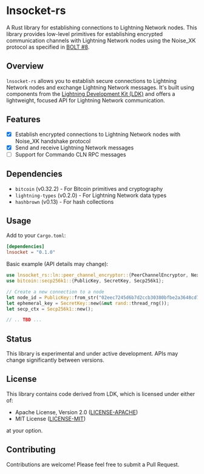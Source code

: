 # lnsocket-rs

A Rust library for establishing connections to Lightning Network nodes. This library provides low-level primitives for establishing encrypted communication channels with Lightning Network nodes using the Noise_XK protocol as specified in [BOLT #8](https://github.com/lightning/bolts/blob/master/08-transport.md).

## Overview

`lnsocket-rs` allows you to establish secure connections to Lightning Network nodes and exchange Lightning Network messages. It's built using components from the [Lightning Development Kit (LDK)](https://lightningdevkit.org/) and offers a lightweight, focused API for Lightning Network communication.

## Features

- [x] Establish encrypted connections to Lightning Network nodes with Noise_XK handshake protocol
- [x] Send and receive Lightning Network messages
- [ ] Support for Commando CLN RPC messages

## Dependencies

- `bitcoin` (v0.32.2) - For Bitcoin primitives and cryptography
- `lightning-types` (v0.2.0) - For Lightning Network data types
- `hashbrown` (v0.13) - For hash collections

## Usage

Add to your `Cargo.toml`:

```toml
[dependencies]
lnsocket = "0.1.0"
```

Basic example (API details may change):

```rust
use lnsocket_rs::ln::peer_channel_encryptor::{PeerChannelEncryptor, NextNoiseStep};
use bitcoin::secp256k1::{PublicKey, SecretKey, Secp256k1};

// Create a new connection to a node
let node_id = PublicKey::from_str("02eec7245d6b7d2ccb30380bfbe2a3648cd7a942653f5aa340edcea1f283686619")?;
let ephemeral_key = SecretKey::new(&mut rand::thread_rng());
let secp_ctx = Secp256k1::new();

// .. TBD ...
```

## Status

This library is experimental and under active development. APIs may change significantly between versions.

## License

This library contains code derived from LDK, which is licensed under either of:

- Apache License, Version 2.0 ([LICENSE-APACHE](http://www.apache.org/licenses/LICENSE-2.0))
- MIT License ([LICENSE-MIT](http://opensource.org/licenses/MIT))

at your option.

## Contributing

Contributions are welcome! Please feel free to submit a Pull Request.
